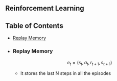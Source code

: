 ## Reinforcement Learning
<a name="top"></a>
## Table of Contents
<ul>
	<li><a href="#replay_memory">Replay Memory</a></li>
	<li><a href="#
</ul>

<a href="replay_memory"></a>
### Replay Memory

$$ e_t = (s_t, a_t, r_{t+1}, s_{t+1}) $$


- It stores the last N steps in all the episodes

<br/>

<a name="bottom"></a>



